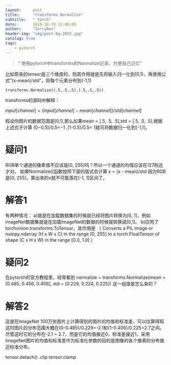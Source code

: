 ```yaml
---
layout:     post
title:      "transforms.Normalize"
subtitle:   " torch"
date:       2019-10-29 22:00:00
author:     "TerryRen"
header-img: "img/post-bg-2015.jpg"
catalog: true
tags:
    - pytorch
---
```


> “ 使用pytorch中transforms的Normalize记录，方便自己记忆”

比如原来的tensor是三个维度的，则其作用就是先将输入归一化到(0,1)，再使用公式”(x-mean)/std”，将每个元素分布到(-1,1)
```
transforms.Normalize((.5,.5,.5),(.5,.5,.5))
```

transforms的源码中解释：

$input[channel] = (input[channel] - mean[channel]) / std[channel]$

假设你图片的数据范围是[0,1],那么如果mean = [.5, .5, .5],std = [.5, .5, .5],根据上述式子计算
(0−0.5)/0.5=−1  ,(1-0.5)/0.5= 1就可将数据归一化到[-1,1]。

# 疑问1
RGB单个通道的像素值不应该是[0, 255]吗？所以一个通道的均值应该在127附近才对。
如果Normalize()函数按照下面的版式去计算 x = (x - mean)/std 因为RGB是[0, 255]，算出来的x就不可能落在[-1, 1]区间了。

# 解答1
有两种情况：
a)就是在加载数据集的时候就已经将图片转换为[0, 1]，例如imageNet数据集就是在加载ImageNet的数据的时候就转换成[0,1]。
b)应用了torchvision.transforms.ToTensor，其作用是
（ Converts a PIL Image or numpy.ndarray (H x W x C) in the range [0, 255] to a torch.FloatTensor of shape (C x H x W) in the range [0.0, 1.0] ）

# 疑问2
在pytorch的官方教程里，经常看到
normalize = transforms.Normalize(mean = [0.485, 0.456, 0.406],
                         std = [0.229, 0.224, 0.225])
这一组值是怎么来的？

# 解答2
这是在ImageNet 100万张图片上计算得到的图片的均值和标准差，可以估算得知这时图片的分布范围大概在(0-0.485)/0.229=-2.1和(1-0.406)/0.225=2.7之间。
尽管这时它的分布在-2.1 ~ 2.7，但是它的均值接近0，标准差接近1，采用ImageNet图片的均值和标准差作为标准化参数的目的是图像的各个像素的分布接近标准分布。







tensor.detach()
.clip
tensor.clamp